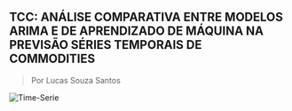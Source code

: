 ## TCC: ANÁLISE COMPARATIVA ENTRE MODELOS ARIMA E DE APRENDIZADO DE MÁQUINA NA PREVISÃO SÉRIES TEMPORAIS DE COMMODITIES

> Por Lucas Souza Santos

![Time-Serie](https://github.com/lucas-souza-s/Commodities-e-previsao-de-series-temporais/assets/55666040/86d250f9-3ac4-4e34-bbe3-8651e46c32cf)
